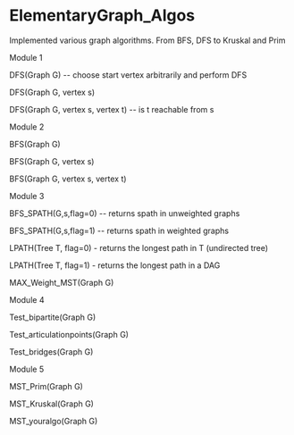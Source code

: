 # ElementaryGraph_Algos
Implemented various graph algorithms. From BFS, DFS to Kruskal and Prim

Module 1

DFS(Graph G) -- choose start vertex arbitrarily and perform DFS

DFS(Graph G, vertex s)

DFS(Graph G, vertex s, vertex t) -- is t reachable from s

Module 2

BFS(Graph G)

BFS(Graph G, vertex s)

BFS(Graph G, vertex s, vertex t)

Module 3

BFS_SPATH(G,s,flag=0) -- returns spath in unweighted graphs

BFS_SPATH(G,s,flag=1) -- returns spath in weighted graphs

LPATH(Tree T, flag=0) - returns the longest path in T (undirected tree)

LPATH(Tree T, flag=1) - returns the longest path in a DAG

MAX_Weight_MST(Graph G)

Module 4

Test_bipartite(Graph G)

Test_articulationpoints(Graph G)

Test_bridges(Graph G)

Module 5

MST_Prim(Graph G)

MST_Kruskal(Graph G)

MST_youralgo(Graph G)
